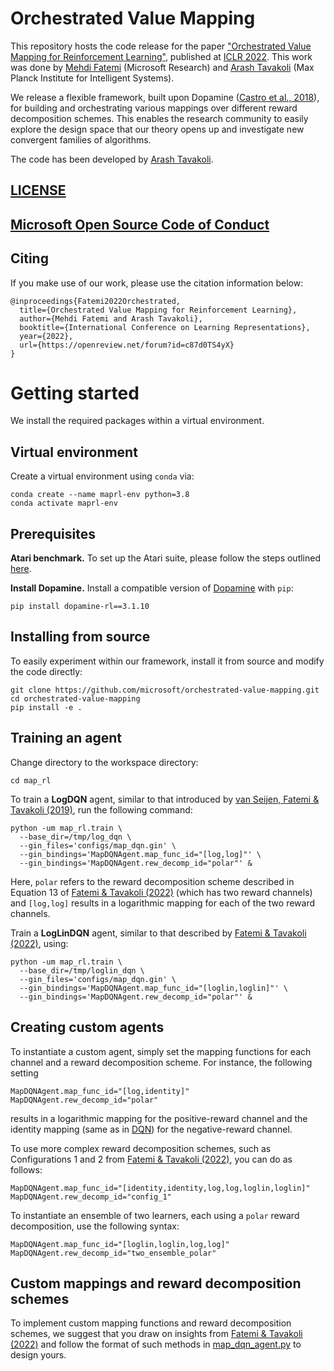 # **Orchestrated Value Mapping**

This repository hosts the code release for the paper ["Orchestrated Value Mapping for Reinforcement Learning"](https://arxiv.org/abs/2203.07171), published at [ICLR 2022][map_rl]. This work was done by [Mehdi Fatemi](https://www.microsoft.com/en-us/research/people/mefatemi) (Microsoft Research) and [Arash Tavakoli](https://atavakol.github.io) (Max Planck Institute for Intelligent Systems).

We release a flexible framework, built upon Dopamine ([Castro et al., 2018][dopamine_paper]), for building and orchestrating various mappings over different reward decomposition schemes. This enables the research community to easily explore the design space that our theory opens up and investigate new convergent families of algorithms.

The code has been developed by [Arash Tavakoli](https://github.com/atavakol).

## [LICENSE](https://github.com/microsoft/orchestrated-value-mapping/blob/master/LICENSE)

## [Microsoft Open Source Code of Conduct](https://opensource.microsoft.com/codeofconduct)
 

## Citing

If you make use of our work, please use the citation information below:

```
@inproceedings{Fatemi2022Orchestrated,
  title={Orchestrated Value Mapping for Reinforcement Learning},
  author={Mehdi Fatemi and Arash Tavakoli},
  booktitle={International Conference on Learning Representations},
  year={2022},
  url={https://openreview.net/forum?id=c87d0TS4yX}
}
```

# Getting started

We install the required packages within a virtual environment. 


## Virtual environment

Create a virtual environment using `conda` via: 

```
conda create --name maprl-env python=3.8
conda activate maprl-env
```


## Prerequisites

**Atari benchmark.** 
To set up the Atari suite, please follow the steps outlined [here](https://github.com/google/dopamine/blob/master/README.md#prerequisites).    

**Install Dopamine.** Install a compatible version of [Dopamine][dopamine_repo] with `pip`:
```
pip install dopamine-rl==3.1.10
```


## Installing from source

To easily experiment within our framework, install it from source and modify the code directly:

```
git clone https://github.com/microsoft/orchestrated-value-mapping.git
cd orchestrated-value-mapping
pip install -e .
```


## Training an agent

Change directory to the workspace directory:
```
cd map_rl
```

To train a **LogDQN** agent, similar to that introduced by [van Seijen, Fatemi & Tavakoli (2019)][log_rl], run the following command:
```
python -um map_rl.train \
  --base_dir=/tmp/log_dqn \
  --gin_files='configs/map_dqn.gin' \
  --gin_bindings='MapDQNAgent.map_func_id="[log,log]"' \
  --gin_bindings='MapDQNAgent.rew_decomp_id="polar"' &
```
Here, `polar` refers to the reward decomposition scheme described in Equation 13 of [Fatemi & Tavakoli (2022)][map_rl] (which has two reward channels) and `[log,log]` results in a logarithmic mapping for each of the two reward channels. 

Train a **LogLinDQN** agent, similar to that described by [Fatemi & Tavakoli (2022)][map_rl], using:
```
python -um map_rl.train \
  --base_dir=/tmp/loglin_dqn \
  --gin_files='configs/map_dqn.gin' \
  --gin_bindings='MapDQNAgent.map_func_id="[loglin,loglin]"' \
  --gin_bindings='MapDQNAgent.rew_decomp_id="polar"' &
```


## Creating custom agents

To instantiate a custom agent, simply set the mapping functions for each channel and a reward decomposition scheme. For instance, the following setting
```
MapDQNAgent.map_func_id="[log,identity]"
MapDQNAgent.rew_decomp_id="polar"
```
results in a logarithmic mapping for the positive-reward channel and the identity mapping (same as in [DQN][dqn]) for the negative-reward channel. 

To use more complex reward decomposition schemes, such as Configurations 1 and 2 from [Fatemi & Tavakoli (2022)][map_rl], you can do as follows:
```
MapDQNAgent.map_func_id="[identity,identity,log,log,loglin,loglin]"
MapDQNAgent.rew_decomp_id="config_1"
```

To instantiate an ensemble of two learners, each using a `polar` reward decomposition, use the following syntax:
```
MapDQNAgent.map_func_id="[loglin,loglin,log,log]"
MapDQNAgent.rew_decomp_id="two_ensemble_polar"
```


## Custom mappings and reward decomposition schemes

To implement custom mapping functions and reward decomposition schemes, we suggest that you draw on insights from [Fatemi & Tavakoli (2022)][map_rl] and follow the format of such methods in [map_dqn_agent.py](https://github.com/microsoft/orchestrated-value-mapping/map_rl/map_dqn_agent.py) to design yours.  



[map_rl]: https://openreview.net/forum?id=c87d0TS4yX
[log_rl]: https://arxiv.org/abs/1906.00572
[dqn]: https://storage.googleapis.com/deepmind-media/dqn/DQNNaturePaper.pdf
[dopamine_paper]: https://arxiv.org/abs/1812.06110
[dopamine_repo]: https://github.com/google/dopamine